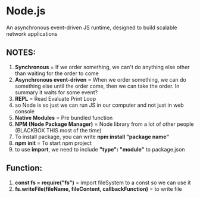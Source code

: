 # Node.js

An asynchronous event-driven JS runtime, designed to build scalable network applications

## NOTES:

1. **Synchronous** = If we order something, we can't do anything else other than waiting for the order to come
2. **Asynchronous event-driven** = When we order something, we can do something else until the order come, then we can take the order. In summary it waits for some event?
3. **REPL** = Read Evaluate Print Loop
4. so Node is so just we can run JS in our computer and not just in web console
5. **Native Modules** = Pre bundled function
6. **NPM (Node Package Manager)** = Node library from a lot of other people (BLACKBOX THIS most of the time)
7. To install package, you can write **npm install "package name"**
8. **npm init** = To start npm project
9. to use **import**, we need to include **"type": "module"** to package.json

## Function:

1. **const fs = require("fs")** = import fileSystem to a const so we can use it
2. **fs.writeFile(fileName, fileContent, callbackFunction)** = to write file
